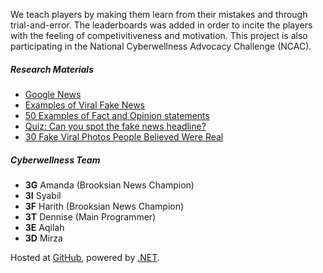 ﻿We teach players by making them learn from their mistakes and through trial-and-error. The leaderboards was added in order to incite the players with the feeling of competivitiveness and motivation. This project is also participating in the National Cyberwellness Advocacy Challenge (NCAC).

##### Research Materials

* [Google News](https://news.google.com)
* [Examples of Viral Fake News](https://libguides.valenciacollege.edu/c.php?g=612299&p=4251645)
* [50 Examples of Fact and Opinion statements](https://www.englishbix.com/examples-of-fact-and-opinion-statement)
* [Quiz: Can you spot the fake news headline?](https://this.deakin.edu.au/society/quiz-can-you-spot-the-fake-news-headline)
* [30 Fake Viral Photos People Believed Were Real](https://www.boredpanda.com/fake-news-photos-viral-photoshop)

##### Cyberwellness Team

* **3G** Amanda (Brooksian News Champion)
* **3I** Syabil
* **3F** Harith (Brooksian News Champion)
* **3T** Dennise (Main Programmer)
* **3E** Aqilah
* **3D** Mirza

Hosted at [GitHub](https://github.com/dentolos19/FakerSpotter), powered by [.NET](https://dotnet.microsoft.com).
